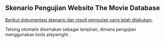 ## Skenario Pengujian Website The Movie Database
[Berikut dokumentasi skenario dan result pengujian yang telah dilakukan:](https://docs.google.com/spreadsheets/d/15hdDqqB2WIdLIhzRpd07dlUgzq3mMIKImpRJK_nuYyM/edit?usp=sharing) 

Tetsing otomatis disertakan sebagai lampiran, dimana pengujian menggunakan tools playwright. 
